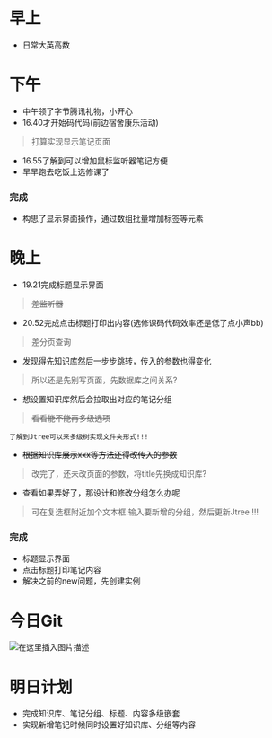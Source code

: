 ﻿
# 早上
- 日常大英高数


# 下午
- 中午领了字节腾讯礼物，小开心
- 16.40才开始码代码(前边宿舍康乐活动)
> 打算实现显示笔记页面
- 16.55了解到可以增加鼠标监听器笔记方便
- 早早跑去吃饭上选修课了

### 完成
- 构思了显示界面操作，通过数组批量增加标签等元素


# 晚上
- 19.21完成标题显示界面
> ~~差监听器~~
- 20.52完成点击标题打印出内容(选修课码代码效率还是低了点小声bb)
> 差分页查询
- 发现得先知识库然后一步步跳转，传入的参数也得变化
> 所以还是先别写页面，先数据库之间关系?
- 想设置知识库然后会拉取出对应的笔记分组
> ~~看看能不能再多级选项~~

```
了解到Jtree可以来多级树实现文件夹形式!!!
```
- ~~根据知识库展示xxx等方法还得改传入的参数~~
> 改完了，还未改页面的参数，将title先换成知识库?
- 查看如果弄好了，那设计和修改分组怎么办呢
> 可在复选框附近加个文本框:输入要新增的分组，然后更新Jtree !!!


### 完成
- 标题显示界面
- 点击标题打印笔记内容
- 解决之前的new问题，先创建实例



# 今日Git
![在这里插入图片描述](https://img-blog.csdnimg.cn/20210329230927665.png?x-oss-process=image/watermark,type_ZmFuZ3poZW5naGVpdGk,shadow_10,text_aHR0cHM6Ly9ibG9nLmNzZG4ubmV0L3FxXzQ1NDA1Nzgy,size_16,color_FFFFFF,t_70)




# 明日计划
- 完成知识库、笔记分组、标题、内容多级嵌套
- 实现新增笔记时候同时设置好知识库、分组等内容



